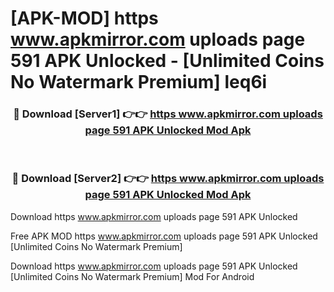 # [APK-MOD] https   www.apkmirror.com uploads page 591 APK Unlocked - [Unlimited Coins No Watermark Premium] leq6i



<div align="center">
<h3>🔴 Download [Server1] 👉👉 <a href="https://momento.my/?title=https___www.apkmirror.com_uploads_page_591_APK_Unlocked">https   www.apkmirror.com uploads page 591 APK Unlocked Mod Apk</a></h3><br>

<h3>🔴 Download [Server2] 👉👉 <a href="https://momento.my/?title=https___www.apkmirror.com_uploads_page_591_APK_Unlocked">https   www.apkmirror.com uploads page 591 APK Unlocked Mod Apk</a></h3>
</div>



Download https   www.apkmirror.com uploads page 591 APK Unlocked 

Free APK MOD https   www.apkmirror.com uploads page 591 APK Unlocked [Unlimited Coins No Watermark Premium]

Download https   www.apkmirror.com uploads page 591 APK Unlocked [Unlimited Coins No Watermark Premium] Mod For Android
